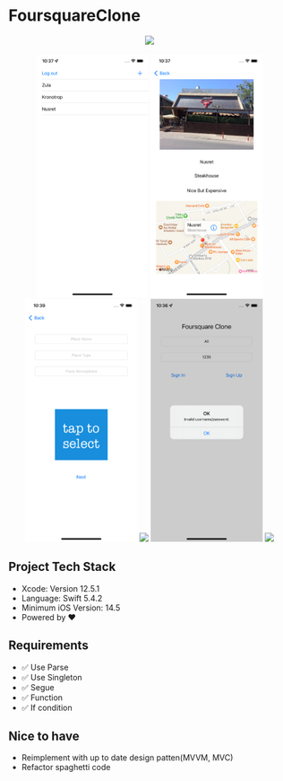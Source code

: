# FoursquareClone
<p align="center">
<img src="/logo.jpeg"/>
</p>

<p align="center">
<img src="/TableViewVC.png"  width="200"/>
<img src="/DetailsVC.png" width="200"/>
<img src="/UploadVC.png" width="200"/>
<img src="/SignIn/Up.png" width="200"/>
<img src="/Alert.png" width="200"/>
<img src="/map.png" width="200"/>

</p>


## Project Tech Stack
* Xcode: Version 12.5.1 
* Language: Swift 5.4.2
* Minimum iOS Version: 14.5
* Powered by ❤️

## Requirements
- ✅ Use Parse
- ✅ Use Singleton
- ✅ Segue
- ✅ Function
- ✅ If condition





## Nice to have
- Reimplement with up to date design patten(MVVM, MVC)
- Refactor spaghetti code 
